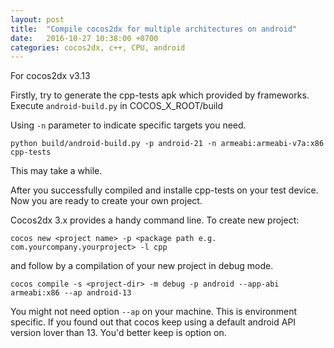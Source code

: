 ```yaml
---
layout: post
title:  "Compile cocos2dx for multiple architectures on android"
date:   2016-10-27 10:38:00 +0700
categories: cocos2dx, c++, CPU, android
---
```


For cocos2dx v3.13

Firstly, try to generate the cpp-tests apk which provided by frameworks.
Execute `android-build.py` in COCOS_X_ROOT/build 

Using `-n` parameter to indicate specific targets you need.

`python build/android-build.py -p android-21 -n armeabi:armeabi-v7a:x86 cpp-tests`

This may take a while.

After you successfully compiled and installe cpp-tests on your test device.
Now you are ready to create your own project.

Cocos2dx 3.x provides a handy command line. To create new project:

`cocos new <project name> -p <package path e.g. com.yourcompany.yourproject> -l cpp`

and follow by a compilation of your new project in debug mode.

`cocos compile -s <project-dir> -m debug -p android --app-abi armeabi:x86 --ap android-13`

You might not need option `--ap` on your machine. This is environment specific. If you found out that
cocos keep using a default android API version lover than 13. You'd better keep is option on.